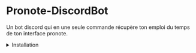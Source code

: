 # Pronote-DiscordBot
Un bot discord qui en une seule commande récupère ton emploi du temps de ton interface pronote.


<details><summary>Installation</summary>
<p>

Avant toute chose il faudra installer ``Python`` sur le site de Python : ``https://www.python.org/downloads/``

Après il faudra installer ``Pillow`` et ``dicord.py`` :

```ruby
pip install Pillow
pip install discord.py
```

</p>
</details>
